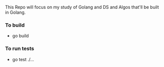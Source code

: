 This Repo will focus on my study of Golang and DS and Algos that'll be built in Golang.

### To build
- go build

### To run tests
- go test ./...
